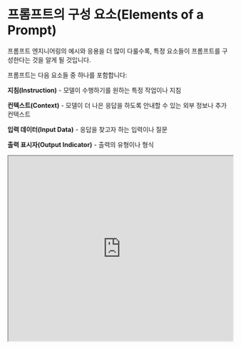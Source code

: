 # 프롬프트의 구성 요소(Elements of a Prompt)

프롬프트 엔지니어링의 예시와 응용을 더 많이 다룰수록, 특정 요소들이 프롬프트를 구성한다는 것을 알게 될 것입니다.

프롬프트는 다음 요소들 중 하나를 포함합니다:

**지침(Instruction)** - 모델이 수행하기를 원하는 특정 작업이나 지침

**컨텍스트(Context)** - 모델이 더 나은 응답을 하도록 안내할 수 있는 외부 정보나 추가 컨텍스트

**입력 데이터(Input Data)** - 응답을 찾고자 하는 입력이나 질문

**출력 표시자(Output Indicator)** - 출력의 유형이나 형식

<iframe width="100%"
  height="415px"
  src="https://www.youtube.com/embed/kgBZhJnh-vk?si=-a-KvhmXFJMtAuCB" allow="accelerometer; autoplay; clipboard-write; encrypted-media; gyroscope; picture-in-picture"
  allowFullScreen
  />

프롬프트 요소를 더 잘 보여주기 위해, 텍스트 분류 작업을 수행하는 것을 목표로 하는 간단한 프롬프트 예시가 있습니다:

*프롬프트*
```
Classify the text into neutral, negative, or positive

Text: I think the food was okay.

Sentiment:
```

위의 프롬프트 예시에서, 지침은 분류 작업인 "Classify the text into neutral, negative, or positive"에 해당합니다. 입력 데이터는 "I think the food was okay." 부분에 해당하고, 사용된 출력 표시자는 "Sentiment:"입니다. 이 기본 예시는 컨텍스트를 사용하지 않지만, 이것도 프롬프트의 일부로 제공될 수 있습니다. 예를 들어, 이 텍스트 분류 프롬프트의 컨텍스트는 모델이 작업을 더 잘 이해하고 기대하는 출력 유형을 안내하는 데 도움이 되는 프롬프트의 일부로 제공되는 추가 예시일 수 있습니다.

프롬프트에 네 가지 요소가 모두 필요하지는 않으며, 형식은 해당 작업에 따라 달라집니다. 다음 가이드에서 더 구체적인 예시들을 다룰 것입니다.

<Callout type= "info" emoji="🎓">
새로운 AI 과정에서 고급 프롬프팅 방법에 대해 더 자세히 알아보세요. [지금 참여하세요!](https://dair-ai.thinkific.com/)
추가 20% 할인을 위해 코드 PROMPTING20을 사용하세요.
</Callout>
